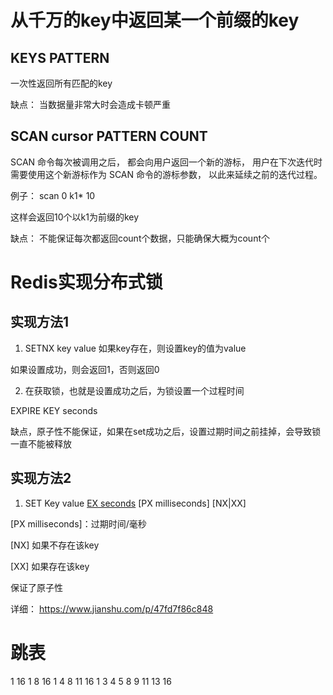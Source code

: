 # 从千万的key中返回某一个前缀的key

## KEYS PATTERN
一次性返回所有匹配的key

缺点：
当数据量非常大时会造成卡顿严重


## SCAN cursor PATTERN COUNT

SCAN 命令每次被调用之后， 都会向用户返回一个新的游标， 用户在下次迭代时需要使用这个新游标作为 SCAN 命令的游标参数， 以此来延续之前的迭代过程。


例子：
scan 0 k1* 10

这样会返回10个以k1为前缀的key

缺点：
不能保证每次都返回count个数据，只能确保大概为count个


# Redis实现分布式锁

## 实现方法1
   
1. SETNX key value
如果key存在，则设置key的值为value

如果设置成功，则会返回1，否则返回0

2. 在获取锁，也就是设置成功之后，为锁设置一个过程时间

EXPIRE KEY seconds

缺点，原子性不能保证，如果在set成功之后，设置过期时间之前挂掉，会导致锁一直不能被释放

## 实现方法2

1. SET Key value [EX seconds] [PX milliseconds] [NX|XX]

[EX seconds]:过期时间/秒

[PX milliseconds]：过期时间/毫秒

[NX] 如果不存在该key

[XX] 如果存在该key

保证了原子性

详细：
https://www.jianshu.com/p/47fd7f86c848



# 跳表

1 16
1 8 16
1 4 8 11 16
1 3 4 5 8 9 11 13 16